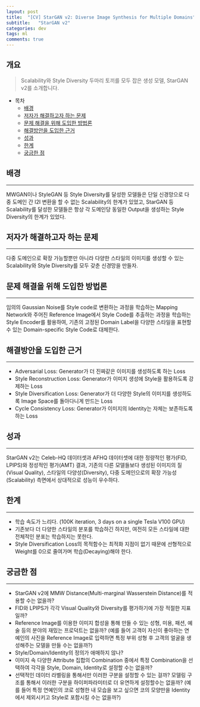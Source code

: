 ```yaml
---
layout: post
title:  "[CV] StarGAN v2: Diverse Image Synthesis for Multiple Domains"
subtitle:   "StarGAN v2"
categories: dev
tags: ml   
comments: true
---
```



## 개요
> Scalability와 Style Diversity 두마리 토끼를 모두 잡은 생성 모델, StarGAN v2를 소개합니다.

- 목차
	- [배경](#배경)  
	- [저자가 해결하고자 하는 문제](#저자가-해결하고자-하는-문제)
	- [문제 해결을 위해 도입한 방법론](#문제-해결을-위해-도입한-방법론)
	- [해결방안을 도입한 근거](#해결방안을-도입한-근거)
	- [성과](#성과)
	- [한계](#한계)
	- [궁금한 점](#궁금한-점)

## 배경
---
MWGAN이나 StyleGAN 등 Style Diversity를 달성한 모델들은 단일 신경망으로 다중 도메인 간 I2I 변환을 할 수 없는 Scalability의 한계가 있었고, StarGAN 등 Scalability를 달성한 모델들은 항상 각 도메인당 동일한 Output을 생성하는 Style Diversity의 한계가 있었다.

## 저자가 해결하고자 하는 문제
---
다중 도메인으로 확장 가능할뿐만 아니라 다양한 스타일의 이미지를 생성할 수 있는 Scalability와 Style Diversity를 모두 갖춘 신경망을 만들자.

## 문제 해결을 위해 도입한 방법론
---
임의의 Gaussian Noise를 Style code로 변환하는 과정을 학습하는 Mapping Network와 주어진 Reference Image에서 Style Code를 추출하는 과정을 학습하는 Style Encoder를 활용하여, 기존의 고정된 Domain Label을 다양한 스타일을 표현할 수 있는 Domain-specific Style Code로 대체한다.

## 해결방안을 도입한 근거
---
* Adversarial Loss: Generator가 더 진짜같은 이미지를 생성하도록 하는 Loss
* Style Reconstruction Loss: Generator가 이미지 생성에 Style을 활용하도록 강제하는 Loss
* Style Diversification Loss: Generator가 더 다양한 Style의 이미지를 생성하도록 Image Space를 돌아다니게 만드는 Loss
* Cycle Consistency Loss: Generator가 이미지의 Identity는 자체는 보존하도록 하는 Loss

## 성과
---
StarGAN v2는 Celeb-HQ 데이터셋과 AFHQ 데이터셋에 대한 정량적인 평가(FID, LPIPS)와 정성적인 평가(AMT) 결과, 기존의 다른 모델들보다 생성된 이미지의 질(Visual Quality), 스타일의 다양성(Diversity), 다중 도메인으로의 확장 가능성(Scalability) 측면에서 상대적으로 성능이 우수하다.

## 한계
---
* 학습 속도가 느리다. (100K iteration, 3 days on a single Tesla V100 GPU)
* 기존보다 더 다양한 스타일의 분포를 학습하긴 하지만, 여전히 모든 스타일에 대한 전체적인 분포는 학습하지는 못한다.
* Style Diversification Loss의 목적함수는 최적화 지점이 없기 때문에 선형적으로 Weight를 0으로 줄여가며 학습(Decaying)해야 한다.

## 궁금한 점
---
* StarGAN v2에 MMW Distance(Multi-marginal Wasserstein Distance)를 적용할 수는 없을까?
* FID와 LPIPS가 각각 Visual Quality와 Diversity를 평가하기에 가장 적절한 지표일까?
* Reference Image를 이용한 이미지 합성을 통해 만들 수 있는 성형, 미용, 패션, 예술 등의 분야의 재밌는 프로덕트는 없을까? (예를 들어 고객이 자신이 좋아하는 연예인의 사진을 Reference Image로 입력하면 특정 부위 성형 후 고객의 얼굴을 생성해주는 모델을 만들 수는 없을까?)
* Style/Domain/Identity의 정의가 애매하지 않나?
* 이미지 속 다양한 Attribute 집합의 Combination 중에서 특정 Combination을 선택하여 각각을 Style, Domain, Identity로 설정할 수는 없을까?
* 선택적인 데이터 라벨링을 통해서만 이러한 구분을 설정할 수 있는 걸까? 모델링 구조를 통해서 이러한 구분을 하이퍼파라미터로 더 유연하게 설정할수는 없을까? (예를 들어 특정 연예인의 코로 성형한 내 모습을 보고 싶으면 코의 모양만을 Identity에서 제외시키고 Style로 포함시킬 수는 없을까?)
